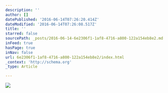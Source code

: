 ```yaml
---
description: ''
author: []
datePublished: '2016-06-14T07:26:20.414Z'
dateModified: '2016-06-14T07:26:08.517Z'
title: ''
starred: false
sourcePath: _posts/2016-06-14-6e2306f1-1af8-4716-a800-122a154eb8e2.md
inFeed: true
hasPage: true
inNav: false
url: 6e2306f1-1af8-4716-a800-122a154eb8e2/index.html
_context: 'http://schema.org'
_type: Article

---
```

![](https://the-grid-user-content.s3-us-west-2.amazonaws.com/13579145-f28e-459c-b614-da1e64c854d3.jpg)